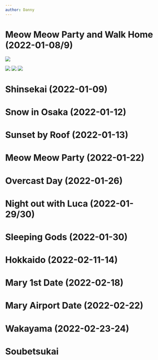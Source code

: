 ```yaml
---
author: Danny
---
```

# Meow Meow Party and Walk Home (2022-01-08/9)
![](https://live.staticflickr.com/65535/51929797552_815e90d5f1_c.jpg)

![](https://live.staticflickr.com/65535/51931370664_5e408097ac_c.jpg)
![](https://live.staticflickr.com/65535/51930060732_918bfccf2c_c.jpg)
![](https://live.staticflickr.com/65535/51931123743_2bf5a3fc2c_b.jpg)


# Shinsekai (2022-01-09)

# Snow in Osaka (2022-01-12)

# Sunset by Roof (2022-01-13)

# Meow Meow Party (2022-01-22)

# Overcast Day (2022-01-26)

# Night out with Luca (2022-01-29/30)

# Sleeping Gods (2022-01-30)

# Hokkaido (2022-02-11-14)

# Mary 1st Date (2022-02-18)

# Mary Airport Date (2022-02-22)

# Wakayama (2022-02-23-24)

# Soubetsukai
